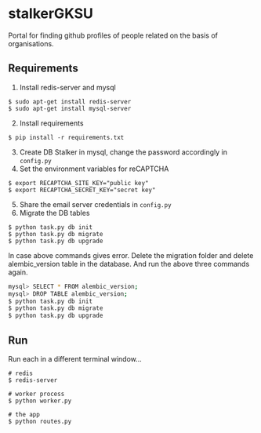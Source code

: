 # stalkerGKSU
Portal for finding github profiles of people related on the basis of organisations.

## Requirements
1. Install redis-server and mysql
```
$ sudo apt-get install redis-server
$ sudo apt-get install mysql-server
```
2. Install requirements
```
$ pip install -r requirements.txt
```
3. Create DB Stalker in mysql, change the password accordingly in `config.py`
4. Set the environment variables for reCAPTCHA
```
$ export RECAPTCHA_SITE_KEY="public key"
$ export RECAPTCHA_SECRET_KEY="secret key"
```
5. Share the email server credentials in `config.py`
6. Migrate the DB tables
```
$ python task.py db init
$ python task.py db migrate
$ python task.py db upgrade

```
In case above commands gives error. Delete the migration folder and delete alembic_version table in the database. And run the above three commands again.
```sh
mysql> SELECT * FROM alembic_version;
mysql> DROP TABLE alembic_version;
$ python task.py db init
$ python task.py db migrate
$ python task.py db upgrade
```

## Run

Run each in a different terminal window...

```
# redis
$ redis-server

# worker process
$ python worker.py

# the app
$ python routes.py
```
